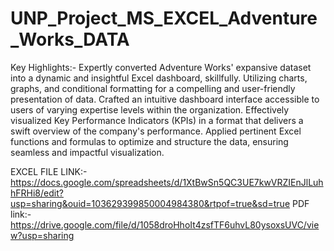 # UNP_Project_MS_EXCEL_Adventure_Works_DATA

Key Highlights:- 
Expertly converted Adventure Works' expansive dataset into a dynamic and insightful Excel dashboard, skillfully.
Utilizing charts, graphs, and conditional formatting for a compelling and user-friendly presentation of data. 
Crafted an intuitive dashboard interface accessible to users of varying expertise levels within the organization. 
Effectively visualized Key Performance Indicators (KPIs) in a format that delivers a swift overview of the company's performance. 
Applied pertinent Excel functions and formulas to optimize and structure the data, ensuring seamless and impactful visualization.

EXCEL FILE LINK:- https://docs.google.com/spreadsheets/d/1XtBwSn5QC3UE7kwVRZIEnJlLuhhFRHi8/edit?usp=sharing&ouid=103629399850004984380&rtpof=true&sd=true
PDF link:- https://drive.google.com/file/d/1058droHhoIt4zsfTF6uhvL80ysoxsUVC/view?usp=sharing
